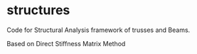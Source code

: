 # structures
Code for Structural Analysis framework of trusses and Beams.

Based on Direct Stiffness Matrix Method
